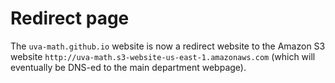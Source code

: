 # Redirect page

The `uva-math.github.io` website is now a redirect website to the Amazon S3 website `http://uva-math.s3-website-us-east-1.amazonaws.com` (which will eventually be DNS-ed to the main department webpage).
